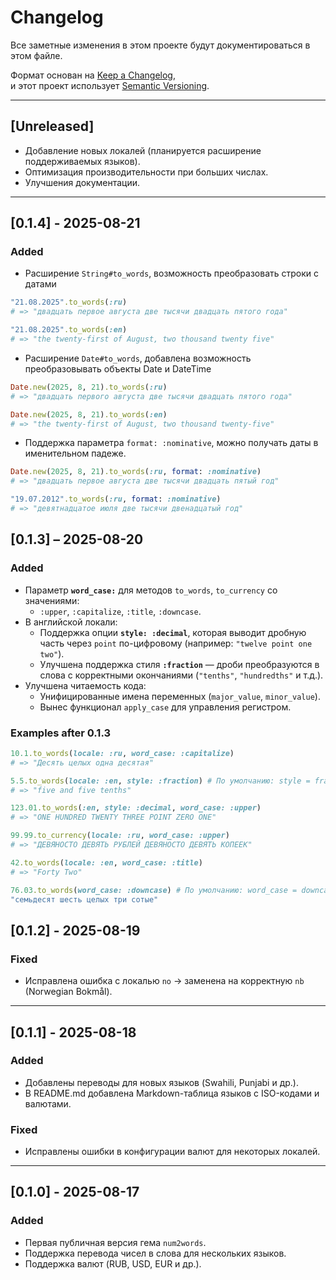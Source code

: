 # Changelog

Все заметные изменения в этом проекте будут документироваться в этом файле.

Формат основан на [Keep a Changelog](https://keepachangelog.com/ru/1.0.0/),  
и этот проект использует [Semantic Versioning](https://semver.org/lang/ru/).

---

## [Unreleased]

- Добавление новых локалей (планируется расширение поддерживаемых языков).
- Оптимизация производительности при больших числах.
- Улучшения документации.

---

## [0.1.4] - 2025-08-21
### Added
- Расширение `String#to_words`, возможность преобразовать строки с датами
```ruby
"21.08.2025".to_words(:ru)
# => "двадцать первое августа две тысячи двадцать пятого года"

"21.08.2025".to_words(:en)
# => "the twenty-first of August, two thousand twenty five" 
```
- Расширение `Date#to_words`, добавлена возможность преобразовывать объекты Date и DateTime
```ruby
Date.new(2025, 8, 21).to_words(:ru)
# => "двадцать первого августа две тысячи двадцать пятого года"

Date.new(2025, 8, 21).to_words(:en)
# => "the twenty-first of August, two thousand twenty-five"
```
- Поддержка параметра `format: :nominative`, можно получать даты в именительном падеже.
```ruby
Date.new(2025, 8, 21).to_words(:ru, format: :nominative)
# => "двадцать первое августа две тысячи двадцать пятый год"

"19.07.2012".to_words(:ru, format: :nominative)
# => "девятнадцатое июля две тысячи двенадцатый год"
```

## [0.1.3] – 2025-08-20
### Added
- Параметр **`word_case:`** для методов `to_words`, `to_currency` со значениями:
    - `:upper`, `:capitalize`, `:title`, `:downcase`.
- В английской локали:
    - Поддержка опции **`style: :decimal`**, которая выводит дробную часть через `point` по-цифровому (например: `"twelve point one two"`).
    - Улучшена поддержка стиля **`:fraction`** — дроби преобразуются в слова с корректными окончаниями (`"tenths"`, `"hundredths"` и т.д.).
- Улучшена читаемость кода:
    - Унифицированные имена переменных (`major_value`, `minor_value`).
    - Вынес функционал `apply_case` для управления регистром.

###  Examples after 0.1.3

```ruby
10.1.to_words(locale: :ru, word_case: :capitalize)
# => "Десять целых одна десятая"

5.5.to_words(locale: :en, style: :fraction) # По умолчанию: style = fraction
# => "five and five tenths"

123.01.to_words(:en, style: :decimal, word_case: :upper)
# => "ONE HUNDRED TWENTY THREE POINT ZERO ONE" 

99.99.to_currency(locale: :ru, word_case: :upper)
# => "ДЕВЯНОСТО ДЕВЯТЬ РУБЛЕЙ ДЕВЯНОСТО ДЕВЯТЬ КОПЕЕК"

42.to_words(locale: :en, word_case: :title)
# => "Forty Two"

76.03.to_words(word_case: :downcase) # По умолчанию: word_case = downcase
"семьдесят шесть целых три сотые"
```

## [0.1.2] - 2025-08-19
### Fixed
- Исправлена ошибка с локалью `no` → заменена на корректную `nb` (Norwegian Bokmål).

---

## [0.1.1] - 2025-08-18
### Added
- Добавлены переводы для новых языков (Swahili, Punjabi и др.).
- В README.md добавлена Markdown-таблица языков с ISO-кодами и валютами.

### Fixed
- Исправлены ошибки в конфигурации валют для некоторых локалей.

---

## [0.1.0] - 2025-08-17
### Added
- Первая публичная версия гема `num2words`.
- Поддержка перевода чисел в слова для нескольких языков.
- Поддержка валют (RUB, USD, EUR и др.).
